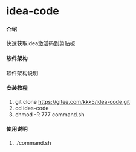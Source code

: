 # idea-code

#### 介绍
快速获取idea激活码到剪贴板

#### 软件架构
软件架构说明


#### 安装教程

1.  git clone https://gitee.com/kkk5/idea-code.git
2.  cd idea-code
3.  chmod -R 777 command.sh

#### 使用说明

1.  ./command.sh


